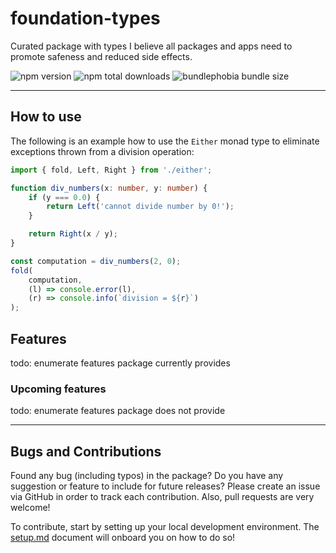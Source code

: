 # foundation-types

Curated package with types I believe all packages and apps need to promote safeness and reduced side effects.

![npm version](https://badgen.net/npm/v/@web-pacotes/foundation-types) ![npm total downloads](https://badgen.net/npm/dt/@web-pacotes/foundation-types) ![bundlephobia bundle size](https://badgen.net/bundlephobia/min/@web-pacotes/foundation-types)

---

## How to use

The following is an example how to use the `Either` monad type to eliminate exceptions thrown from a division operation:

```typescript
import { fold, Left, Right } from './either';

function div_numbers(x: number, y: number) {
	if (y === 0.0) {
		return Left('cannot divide number by 0!');
	}

	return Right(x / y);
}

const computation = div_numbers(2, 0);
fold(
	computation,
	(l) => console.error(l),
	(r) => console.info(`division = ${r}`)
);
```

## Features

todo: enumerate features package currently provides

### Upcoming features

todo: enumerate features package does not provide

---

## Bugs and Contributions

Found any bug (including typos) in the package? Do you have any suggestion
or feature to include for future releases? Please create an issue via
GitHub in order to track each contribution. Also, pull requests are very
welcome!

To contribute, start by setting up your local development environment. The [setup.md](setup.md) document will onboard
you on how to do so!
